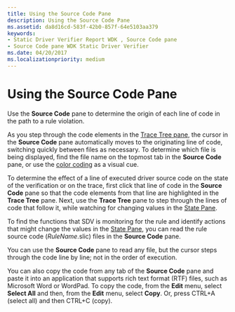 ```yaml
---
title: Using the Source Code Pane
description: Using the Source Code Pane
ms.assetid: da8d16cd-583f-42b0-857f-64e5103aa379
keywords:
- Static Driver Verifier Report WDK , Source Code pane
- Source Code pane WDK Static Driver Verifier
ms.date: 04/20/2017
ms.localizationpriority: medium
---
```


# Using the Source Code Pane


Use the **Source Code** pane to determine the origin of each line of code in the path to a rule violation.

As you step through the code elements in the [Trace Tree pane](trace-tree-pane.md), the cursor in the **Source Code** pane automatically moves to the originating line of code, switching quickly between files as necessary. To determine which file is being displayed, find the file name on the topmost tab in the **Source Code** pane, or use the [color coding](color-coding-in-the-source-code-pane.md) as a visual cue.

To determine the effect of a line of executed driver source code on the state of the verification or on the trace, first click that line of code in the **Source Code** pane so that the code elements from that line are highlighted in the **Trace Tree** pane. Next, use the **Trace Tree** pane to step through the lines of code that follow it, while watching for changing values in the [State Pane](state-pane.md).

To find the functions that SDV is monitoring for the rule and identify actions that might change the values in the [State Pane](state-pane.md), you can read the rule source code (*RuleName*.slic) files in the **Source Code** pane.

You can use the **Source Code** pane to read any file, but the cursor steps through the code line by line; not in the order of execution.

You can also copy the code from any tab of the **Source Code** pane and paste it into an application that supports rich text format (RTF) files, such as Microsoft Word or WordPad. To copy the code, from the **Edit** menu, select **Select All** and then, from the **Edit** menu, select **Copy**. Or, press CTRL+A (select all) and then CTRL+C (copy).

 

 





